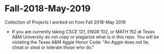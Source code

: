 # Fall-2018-May-2019
Collection of Projects I worked on from Fall 2018-May 2019
- If you are currently taking CSCE 121, ENGR 102, or MATH 152 at Texas A&M University do not copy or plagarize what is in this repo. You will be violating the Texas A&M Aggie Honor Code: "An Aggie does not lie, cheat or steal or tolerate those who do."
